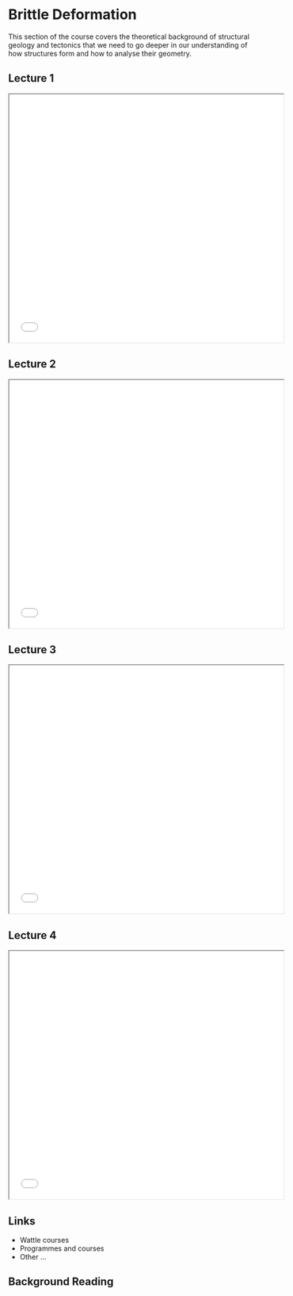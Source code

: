 # Brittle Deformation

This section of the course covers the theoretical background of structural geology and tectonics that we need to go deeper in our understanding of how structures form and how to analyse their geometry.

## Lecture 1

<iframe src="../slideshows/Module-iv-lecture1-Brittle-deformation.reveal.html" title="Slideshow" width=110%, height=500, allowfullscreen></iframe>

## Lecture 2

<iframe src="../slideshows/Module-iv-lecture2-Brittle-deformation.reveal.html" title="Slideshow" width=110%, height=500, allowfullscreen></iframe>

## Lecture 3

<iframe src="../slideshows/Module-iv-lecture3-Brittle-deformation.reveal.html" title="Slideshow" width=110%, height=500, allowfullscreen></iframe>

## Lecture 4

<iframe src="../slideshows/Module-iv-lecture4-Brittle-deformation.reveal.html" title="Slideshow" width=110%, height=500, allowfullscreen></iframe>

## Links
  - Wattle courses
  - Programmes and courses 
  - Other ... 

## Background Reading
